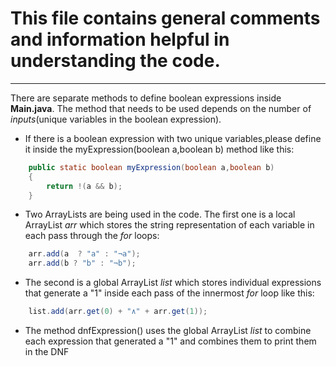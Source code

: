  # This file contains general comments and information helpful in understanding the code.
***
There are separate methods to define boolean expressions inside __Main.java__. The method that needs to be used depends on the number of _inputs_(unique variables in the boolean expression).

* If there is a boolean expression with two unique variables,please define it inside the myExpression(boolean a,boolean b) method like this:
  
```java
	public static boolean myExpression(boolean a,boolean b)
	{
		return !(a && b);
	}
```

* Two ArrayLists are being used in the code. The first one is a local ArrayList _arr_ which stores the string representation of each variable in each pass through the _for_ loops:
```java
	arr.add(a  ? "a" : "¬a");
	arr.add(b ? "b" : "¬b");
```


* The second is a global ArrayList _list_ which stores individual expressions that generate a "1" inside each pass of the innermost _for_ loop like this:
  
```java
	list.add(arr.get(0) + "∧" + arr.get(1));
```

* The method dnfExpression() uses the global ArrayList _list_ to combine each expression that generated a "1" and combines them to print them in the DNF

